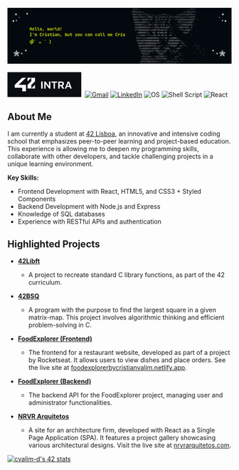![Banner](/banner.png)

[![42Intra](/42badge.svg)](https://profile.intra.42.fr/users/cvalim-d)
[![Gmail](https://img.shields.io/badge/Gmail-D14836?style=for-the-badge&logo=gmail&logoColor=white)](mailto:cristianvalimdasilva@gmail.com)
[![LinkedIn](https://img.shields.io/badge/LinkedIn-0077B5?style=for-the-badge&logo=linkedin&logoColor=white)](https://www.linkedin.com/in/cristianvalim)
![OS](https://img.shields.io/badge/Pop!_OS-48B9C7?style=for-the-badge&logo=Pop!_OS&logoColor=white)
![Shell Script](https://img.shields.io/badge/Shell_Script-121011?style=for-the-badge&logo=gnu-bash&logoColor=white)
![React](https://img.shields.io/badge/React-20232A?style=for-the-badge&logo=react&logoColor=61DAFB)

## About Me

I am currently a student at [42 Lisboa](https://www.42lisboa.com/), an innovative and intensive coding school that emphasizes peer-to-peer learning and project-based education. This experience is allowing me to deepen my programming skills, collaborate with other developers, and tackle challenging projects in a unique learning environment.

**Key Skills:**
- Frontend Development with React, HTML5, and CSS3 + Styled Components
- Backend Development with Node.js and Express
- Knowledge of SQL databases
- Experience with RESTful APIs and authentication

## Highlighted Projects

- **[42Libft](https://github.com/CristianValim/42Libft)**
  - A project to recreate standard C library functions, as part of the 42 curriculum.

- **[42BSQ](https://github.com/CristianValim/42BSQ)**
  - A program with the purpose to find the largest square in a given matrix-map. This project involves algorithmic thinking and efficient problem-solving in C.


- **[FoodExplorer (Frontend)](https://github.com/CristianValim/foodexplorerfe)**
  - The frontend for a restaurant website, developed as part of a project by Rocketseat. It allows users to view dishes and place orders. See the live site at [foodexplorerbycristianvalim.netlify.app](https://foodexplorerbycristianvalim.netlify.app).

- **[FoodExplorer (Backend)](https://github.com/CristianValim/foodexplorerbe)**
  - The backend API for the FoodExplorer project, managing user and administrator functionalities.

- **[NRVR Arquitetos](https://github.com/CristianValim/NRVR)**
  - A site for an architecture firm, developed with React as a Single Page Application (SPA). It features a project gallery showcasing various architectural designs. Visit the live site at [nrvrarquitetos.com](https://nrvrarquitetos.com).


[![cvalim-d's 42 stats](https://badge.mediaplus.ma/kettlebells/cvalim-d?1337Badge=off&UM6P=off)](https://github.com/oakoudad/badge42)
